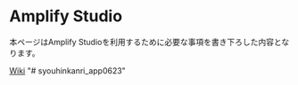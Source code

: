 # Amplify Studio

本ページはAmplify Studioを利用するために必要な事項を書き下ろした内容となります。

[Wiki](https://github.com/sakumoto-shota/amplify_template/wiki)
"# syouhinkanri_app0623" 
